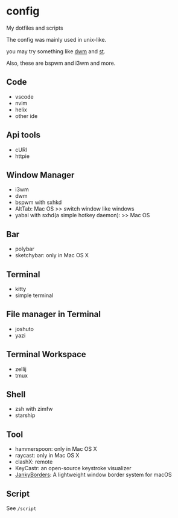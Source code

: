 # config

My dotfiles and scripts

The config was mainly used in unix-like.

you may try something like [dwm](https://dwm.suckless.org/) and [st](https://st.suckless.org/).

Also, these are bspwm and i3wm and more.

## Code

- vscode
- nvim
- helix
- other ide

## Api tools

- cURl
- httpie

## Window Manager

- i3wm
- dwm
- bspwm with sxhkd
- AltTab: Mac OS >> switch window like windows
- yabai with sxhd(a simple hotkey daemon): >> Mac OS

## Bar

- polybar
- sketchybar: only in Mac OS X

## Terminal

- kitty
- simple terminal

## File manager in Terminal

- joshuto
- yazi

## Terminal Workspace

- zellij
- tmux

## Shell

- zsh with zimfw
- starship

## Tool

- hammerspoon: only in Mac OS X
- raycast: only in Mac OS X
- clashX: remote
- KeyCastr: an open-source keystroke visualizer
- [JankyBorders](https://github.com/FelixKratz/JankyBorders): A lightweight window border system for macOS

## Script

See `/script`

